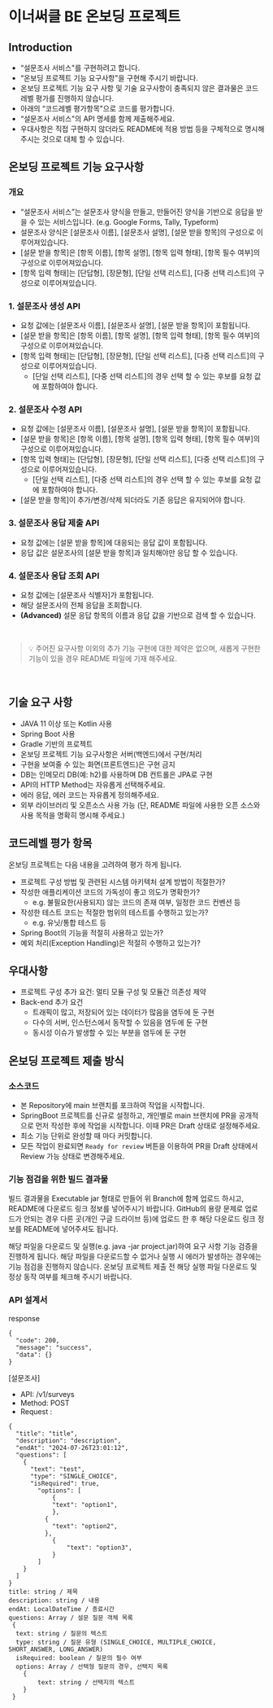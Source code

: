 # 이너써클 BE 온보딩 프로젝트

## Introduction

- “설문조사 서비스"를 구현하려고 합니다.
- “온보딩 프로젝트 기능 요구사항"을 구현해 주시기 바랍니다.
- 온보딩 프로젝트 기능 요구 사항 및 기술 요구사항이 충족되지 않은 결과물은 코드레벨 평가를 진행하지 않습니다.
- 아래의 “코드레벨 평가항목"으로 코드를 평가합니다.
- “설문조사 서비스"의 API 명세를 함께 제출해주세요.
- 우대사항은 직접 구현하지 않더라도 README에 적용 방법 등을 구체적으로 명시해주시는 것으로 대체 할 수 있습니다.


## 온보딩 프로젝트 기능 요구사항

### 개요

- “설문조사 서비스”는 설문조사 양식을 만들고, 만들어진 양식을 기반으로 응답을 받을 수 있는 서비스입니다. (e.g. Google Forms, Tally, Typeform)
- 설문조사 양식은 [설문조사 이름], [설문조사 설명], [설문 받을 항목]의 구성으로 이루어져있습니다.
- [설문 받을 항목]은 [항목 이름], [항목 설명], [항목 입력 형태], [항목 필수 여부]의 구성으로 이루어져있습니다.
- [항목 입력 형태]는 [단답형], [장문형], [단일 선택 리스트], [다중 선택 리스트]의 구성으로 이루어져있습니다.


### 1. 설문조사 생성 API

- 요청 값에는 [설문조사 이름], [설문조사 설명], [설문 받을 항목]이 포함됩니다.
- [설문 받을 항목]은 [항목 이름], [항목 설명], [항목 입력 형태], [항목 필수 여부]의 구성으로 이루어져있습니다.
- [항목 입력 형태]는 [단답형], [장문형], [단일 선택 리스트], [다중 선택 리스트]의 구성으로 이루어져있습니다.
    - [단일 선택 리스트], [다중 선택 리스트]의 경우 선택 할 수 있는 후보를 요청 값에 포함하여야 합니다.


### 2. 설문조사 수정 API

- 요청 값에는 [설문조사 이름], [설문조사 설명], [설문 받을 항목]이 포함됩니다.
- [설문 받을 항목]은 [항목 이름], [항목 설명], [항목 입력 형태], [항목 필수 여부]의 구성으로 이루어져있습니다.
- [항목 입력 형태]는 [단답형], [장문형], [단일 선택 리스트], [다중 선택 리스트]의 구성으로 이루어져있습니다.
    - [단일 선택 리스트], [다중 선택 리스트]의 경우 선택 할 수 있는 후보를 요청 값에 포함하여야 합니다.
- [설문 받을 항목]이 추가/변경/삭제 되더라도 기존 응답은 유지되어야 합니다.


### 3. 설문조사 응답 제출 API

- 요청 값에는 [설문 받을 항목]에 대응되는 응답 값이 포함됩니다.
- 응답 값은 설문조사의 [설문 받을 항목]과 일치해야만 응답 할 수 있습니다.


### 4. 설문조사 응답 조회 API

- 요청 값에는 [설문조사 식별자]가 포함됩니다.
- 해당 설문조사의 전체 응답을 조회합니다.
- **(Advanced)** 설문 응답 항목의 이름과 응답 값을 기반으로 검색 할 수 있습니다.

<br/>

> 💡 주어진 요구사항 이외의 추가 기능 구현에 대한 제약은 없으며, 새롭게 구현한 기능이 있을 경우 README 파일에 기재 해주세요.

<br/>

## 기술 요구 사항

- JAVA 11 이상 또는 Kotlin 사용
- Spring Boot 사용
- Gradle 기반의 프로젝트
- 온보딩 프로젝트 기능 요구사항은 서버(백엔드)에서 구현/처리
- 구현을 보여줄 수 있는 화면(프론트엔드)은 구현 금지
- DB는 인메모리 DB(예: h2)를 사용하며 DB 컨트롤은 JPA로 구현
- API의 HTTP Method는 자유롭게 선택해주세요.
- 에러 응답, 에러 코드는 자유롭게 정의해주세요.
- 외부 라이브러리 및 오픈소스 사용 가능 (단, README 파일에 사용한 오픈 소스와 사용 목적을 명확히 명시해 주세요.)

## 코드레벨 평가 항목

온보딩 프로젝트는 다음 내용을 고려하여 평가 하게 됩니다.

- 프로젝트 구성 방법 및 관련된 시스템 아키텍처 설계 방법이 적절한가?
- 작성한 애플리케이션 코드의 가독성이 좋고 의도가 명확한가?
    - e.g. 불필요한(사용되지) 않는 코드의 존재 여부, 일정한 코드 컨벤션 등
- 작성한 테스트 코드는 적절한 범위의 테스트를 수행하고 있는가?
    - e.g. 유닛/통합 테스트 등
- Spring Boot의 기능을 적절히 사용하고 있는가?
- 예외 처리(Exception Handling)은 적절히 수행하고 있는가?

## 우대사항

- 프로젝트 구성 추가 요건: 멀티 모듈 구성 및 모듈간 의존성 제약
- Back-end 추가 요건
    - 트래픽이 많고, 저장되어 있는 데이터가 많음을 염두에 둔 구현
    - 다수의 서버, 인스턴스에서 동작할 수 있음을 염두에 둔 구현
    - 동시성 이슈가 발생할 수 있는 부분을 염두에 둔 구현
 
## 온보딩 프로젝트 제출 방식

### 소스코드

- 본 Repository에 main 브랜치를 포크하여 작업을 시작합니다.
- SpringBoot 프로젝트를 신규로 설정하고, 개인별로 main 브랜치에 PR을 공개적으로 먼저 작성한 후에 작업을 시작합니다. 이때 PR은 Draft 상태로 설정해주세요.
- 최소 기능 단위로 완성할 때 마다 커밋합니다.
- 모든 작업이 완료되면 `Ready for review` 버튼을 이용하여 PR을 Draft 상태에서 Review 가능 상태로 변경해주세요.

### 기능 점검을 위한 빌드 결과물

빌드 결과물을 Executable jar 형태로 만들어 위 Branch에 함께 업로드 하시고, README에 다운로드 링크 정보를 넣어주시기 바랍니다. GitHub의 용량 문제로 업로드가 안되는 경우 다른 곳(개인 구글 드라이브 등)에 업로드 한 후 해당 다운로드 링크 정보를 README에 넣어주셔도 됩니다.

해당 파일을 다운로드 및 실행(e.g. java -jar project.jar)하여 요구 사항 기능 검증을 진행하게 됩니다. 해당 파일을 다운로드할 수 없거나 실행 시 에러가 발생하는 경우에는 기능 점검을 진행하지 않습니다. 온보딩 프로젝트 제출 전 해당 실행 파일 다운로드 및 정상 동작 여부를 체크해 주시기 바랍니다.

### API 설계서
response 
```
{
  "code": 200,
  "message": "success",
  "data": {}
}
```

[설문조사]
 - API: /v1/surveys
 - Method: POST
 - Request :
```
{
  "title": "title",
  "description": "description",
  "endAt": "2024-07-26T23:01:12",
  "questions": [
    {
      "text": "test",
      "type": "SINGLE_CHOICE",
      "isRequired": true,
        "options": [
            {
            "text": "option1",
            },
          {
            "text": "option2",
          },
            {
                "text": "option3",
            }
        ]
    }
  ]
}
title: string / 제목
description: string / 내용
endAt: LocalDateTime / 종료시간
questions: Array / 설문 질문 객체 목록
 {
  text: string / 질문의 텍스트
  type: string / 질문 유형 (SINGLE_CHOICE, MULTIPLE_CHOICE, SHORT_ANSWER, LONG_ANSWER)
  isRequired: boolean / 질문의 필수 여부
  options: Array / 선택형 질문의 경우, 선택지 목록
    {
        text: string / 선택지의 텍스트
    }    
 }
```